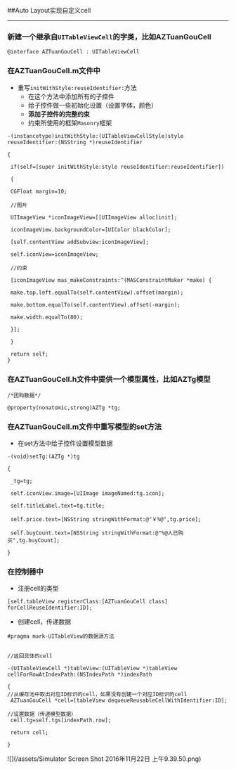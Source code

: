 ##Auto Layout实现自定义cell

---

### 新建一个继承自`UITableViewCell`的字类，比如AZTuanGouCell

```objc
@interface AZTuanGouCell : UITableViewCell

```

### 在AZTuanGouCell.m文件中

* 重写`initWithStyle:reuseIdentifier:`方法
  * 在这个方法中添加所有的子控件
  * 给子控件做一些初始化设置（设置字体，颜色）
  * **添加子控件的完整约束**
  - 约束所使用的框架`Masonry`框架


```objc
-(instancetype)initWithStyle:(UITableViewCellStyle)style reuseIdentifier:(NSString *)reuseIdentifier

{

 if(self=[super initWithStyle:style reuseIdentifier:reuseIdentifier])

 {

 CGFloat margin=10;

 //图片

 UIImageView *iconImageView=[[UIImageView alloc]init];

 iconImageView.backgroundColor=[UIColor blackColor];

 [self.contentView addSubview:iconImageView];

 self.iconView=iconImageView;

 //约束

 [iconImageView mas_makeConstraints:^(MASConstraintMaker *make) {

 make.top.left.equalTo(self.contentView).offset(margin);

 make.bottom.equalTo(self.contentView).offset(-margin);

 make.width.equalTo(80);

 }];

 }

 return self;
}

```

### 在AZTuanGouCell.h文件中提供一个模型属性，比如AZTg模型

```objc
/*团购数据*/

@property(nonatomic,strong)AZTg *tg;

```

### 在AZTuanGouCell.m文件中重写模型的set方法

* 在set方法中给子控件设置模型数据

```objc
-(void)setTg:(AZTg *)tg

{

 _tg=tg;

 self.iconView.image=[UIImage imageNamed:tg.icon];

 self.titleLabel.text=tg.title;

 self.price.text=[NSString stringWithFormat:@"￥%@",tg.price];

 self.buyCount.text=[NSString stringWithFormat:@"%@人已购买",tg.buyCount];

}

```

### 在控制器中

* 注册cell的类型

```objc
[self.tableView registerClass:[AZTuanGouCell class] forCellReuseIdentifier:ID];

```

* 创建cell，传递数据

```objc
#pragma mark-UITableView的数据源方法


//返回具体的cell

-(UITableViewCell *)tableView:(UITableView *)tableView cellForRowAtIndexPath:(NSIndexPath *)indexPath

{
//从缓存池中取出对应ID标识的cell，如果没有创建一个对应ID标识的cell
 AZTuanGouCell *cell=[tableView dequeueReusableCellWithIdentifier:ID];

//设置数据（传递模型数据）
 cell.tg=self.tgs[indexPath.row];

 return cell;

}

```

![](/assets/Simulator Screen Shot 2016年11月22日 上午9.39.50.png)

